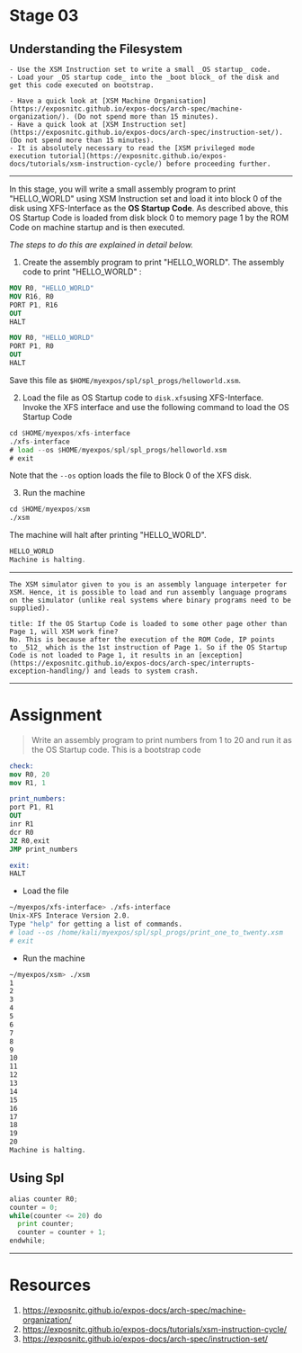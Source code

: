 # Stage 03

## Understanding the Filesystem

```ad-abstract
- Use the XSM Instruction set to write a small _OS startup_ code.
- Load your _OS startup code_ into the _boot block_ of the disk and get this code executed on bootstrap.
```

```ad-attention
- Have a quick look at [XSM Machine Organisation](https://exposnitc.github.io/expos-docs/arch-spec/machine-organization/). (Do not spend more than 15 minutes).
- Have a quick look at [XSM Instruction set](https://exposnitc.github.io/expos-docs/arch-spec/instruction-set/). (Do not spend more than 15 minutes).
- It is absolutely necessary to read the [XSM privileged mode execution tutorial](https://exposnitc.github.io/expos-docs/tutorials/xsm-instruction-cycle/) before proceeding further.
```

---
In this stage, you will write a small assembly program to print "HELLO_WORLD" using XSM Instruction set and load it into block 0 of the disk using XFS-Interface as the **OS Startup Code**. As described above, this OS Startup Code is loaded from disk block 0 to memory page 1 by the ROM Code on machine startup and is then executed.

_The steps to do this are explained in detail below._

1) Create the assembly program to print "HELLO_WORLD". The assembly code to print "HELLO_WORLD" :

```nasm
MOV R0, "HELLO_WORLD"
MOV R16, R0
PORT P1, R16
OUT
HALT
```

```nasm
MOV R0, "HELLO_WORLD"
PORT P1, R0
OUT
HALT
```

Save this file as `$HOME/myexpos/spl/spl_progs/helloworld.xsm`.

2) Load the file as OS Startup code to `disk.xfs`using XFS-Interface.  
Invoke the XFS interface and use the following command to load the OS Startup Code

```asm
cd $HOME/myexpos/xfs-interface
./xfs-interface
# load --os $HOME/myexpos/spl/spl_progs/helloworld.xsm
# exit
```

Note that the `--os` option loads the file to Block 0 of the XFS disk.

3) Run the machine  

```asm
cd $HOME/myexpos/xsm
./xsm
```

The machine will halt after printing "HELLO_WORLD".

```asm
HELLO_WORLD
Machine is halting.
```

---

```ad-note
The XSM simulator given to you is an assembly language interpeter for XSM. Hence, it is possible to load and run assembly language programs on the simulator (unlike real systems where binary programs need to be supplied).
```

```ad-question
title: If the OS Startup Code is loaded to some other page other than Page 1, will XSM work fine?
No. This is because after the execution of the ROM Code, IP points to _512_ which is the 1st instruction of Page 1. So if the OS Startup Code is not loaded to Page 1, it results in an [exception](https://exposnitc.github.io/expos-docs/arch-spec/interrupts-exception-handling/) and leads to system crash.
```

---

# Assignment
> Write an assembly program to print numbers from 1 to 20 and run it as the OS Startup code.
> This is a bootstrap code

```nasm
check:
mov R0, 20
mov R1, 1

print_numbers:
port P1, R1
OUT
inr R1
dcr R0
JZ R0,exit
JMP print_numbers

exit:
HALT
```

+ Load the file
```bash
~/myexpos/xfs-interface> ./xfs-interface
Unix-XFS Interace Version 2.0. 
Type "help" for getting a list of commands.
# load --os /home/kali/myexpos/spl/spl_progs/print_one_to_twenty.xsm
# exit
```

+ Run the machine
```bash
~/myexpos/xsm> ./xsm
1
2
3
4
5
6
7
8
9
10
11
12
13
14
15
16
17
18
19
20
Machine is halting.
```

## Using Spl
```python
alias counter R0;
counter = 0;
while(counter <= 20) do
  print counter;
  counter = counter + 1;
endwhile;
```

---

# Resources

1. https://exposnitc.github.io/expos-docs/arch-spec/machine-organization/
2. https://exposnitc.github.io/expos-docs/tutorials/xsm-instruction-cycle/
3. https://exposnitc.github.io/expos-docs/arch-spec/instruction-set/













